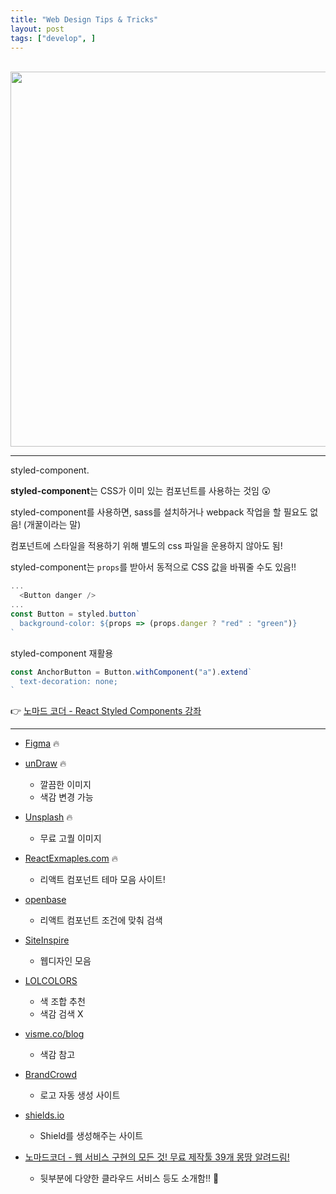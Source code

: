 ```yaml
---
title: "Web Design Tips & Tricks"
layout: post
tags: ["develop", ]
---
```


<br/>

<div class="img-wrapper">
  <img src="{{ "/images/others/layout.png" | relative_url }}" width="600px">
</div>

<hr/>

<span class="statement-title">styled-component.</span><br>


**styled-component**는 CSS가 이미 있는 컴포넌트를 사용하는 것임 😲

styled-component를 사용하면, sass를 설치하거나 webpack 작업을 할 필요도 없음! (개꿀이라는 말)

컴포넌트에 스타일을 적용하기 위해 별도의 css 파일을 운용하지 않아도 됨!

styled-component는 `props`를 받아서 동적으로 CSS 값을 바꿔줄 수도 있음!!

``` js
...
  <Button danger />
...
const Button = styled.button`
  background-color: ${props => (props.danger ? "red" : "green")}
`
```

styled-component 재활용

``` js
const AnchorButton = Button.withComponent("a").extend`
  text-decoration: none;
`
```

👉 [노마드 코더 - React Styled Components 강좌](https://youtu.be/HqIFTMvtVgc)


<hr/>


- [Figma](https://www.figma.com) 🔥

- [unDraw](https://undraw.co/illustrations) 🔥
  - 깔끔한 이미지
  - 색감 변경 가능

- [Unsplash](https://unsplash.com/) 🔥
  - 무료 고퀄 이미지

- [ReactExmaples.com](https://reactjsexample.com/) 🔥
  - 리액트 컴포넌트 테마 모음 사이트!

- [openbase](https://openbase.com/)
  - 리액트 컴포넌트 조건에 맞춰 검색

- [SiteInspire](https://www.siteinspire.com/)
  - 웹디자인 모음

- [LOLCOLORS](https://www.webdesignrankings.com/resources/lolcolors/)
  - 색 조합 추천
  - 색감 검색 X

- [visme.co/blog](https://visme.co/blog/website-color-schemes/)
  - 색감 참고

- [BrandCrowd](https://www.brandcrowd.com/)
  - 로고 자동 생성 사이트


- [shields.io](https://shields.io/)
  - Shield를 생성해주는 사이트

- [노마드코더 - 웹 서비스 구현의 모든 것! 무료 제작툴 39개 몽땅 알려드림!](https://youtu.be/u3Ph_M2bySg)
  - 뒷부분에 다양한 클라우드 서비스 등도 소개함!! 🤩
